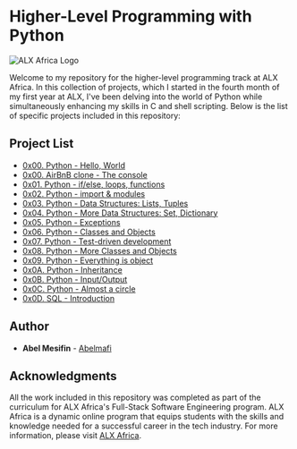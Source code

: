 # Higher-Level Programming with Python

![ALX Africa Logo](http://www.alxafrica.com/wp-content/uploads/2022/01/header-logo.png)

Welcome to my repository for the higher-level programming track at ALX Africa. In this collection of projects, which I started in the fourth month of my first year at ALX, I've been delving into the world of Python while simultaneously enhancing my skills in C and shell scripting. Below is the list of specific projects included in this repository:

## Project List

* [0x00. Python - Hello, World](./0x00-python-hello_world)
* [0x00. AirBnB clone - The console](https://github.com/Aysuarex/AirBnB_clone)
* [0x01. Python - if/else, loops, functions](./0x01-python-if_else_loops_functions)
* [0x02. Python - import & modules](./0x02-python-import_modules)
* [0x03. Python - Data Structures: Lists, Tuples](./0x03-python-data_structures)
* [0x04. Python - More Data Structures: Set, Dictionary](./0x04-python-more_data_structures)
* [0x05. Python - Exceptions](./0x05-python-exception)
* [0x06. Python - Classes and Objects](./0x06-python-classes)
* [0x07. Python - Test-driven development](./0x07-python-test_driven_development)
* [0x08. Python - More Classes and Objects](./0x08-python-more_classes)
* [0x09. Python - Everything is object](./0x09-python-everything_is_object)
* [0x0A. Python - Inheritance](./0x0A-python-inheritance)
* [0x0B. Python - Input/Output](./0x0B-python-input_output)
* [0x0C. Python - Almost a circle](./0x0C-python-almost_a_circle)
* [0x0D. SQL - Introduction](./0x0D-SQL_introduction)

## Author
* **Abel Mesifin** - [Abelmafi](https://github.com/Abelmafi)

## Acknowledgments
All the work included in this repository was completed as part of the curriculum for ALX Africa's Full-Stack Software Engineering program. ALX Africa is a dynamic online program that equips students with the skills and knowledge needed for a successful career in the tech industry. For more information, please visit [ALX Africa](https://www.alxafrica.com/).
